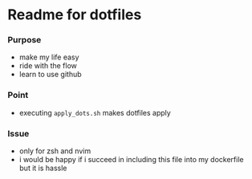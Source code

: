 # Readme for dotfiles  

### Purpose  
   *  make my life easy  
   *  ride with the flow  
   *  learn to use github  

### Point  
   *  executing `apply_dots.sh` makes dotfiles apply  

### Issue  
   *  only for zsh and nvim  
   *  i would be happy if i succeed in including this file into my dockerfile  
      but it is hassle  

